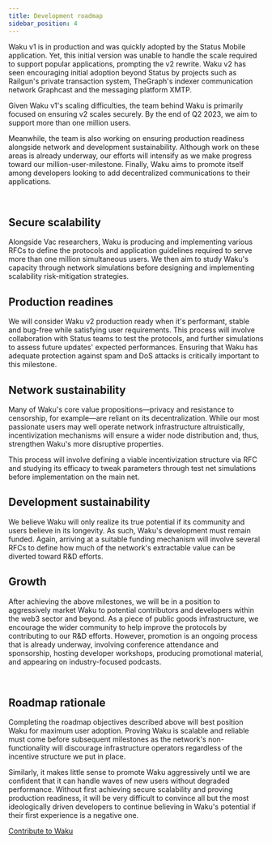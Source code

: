 ```yaml
---
title: Development roadmap
sidebar_position: 4
---
```


Waku v1 is in production and was quickly adopted by the Status Mobile application. Yet, this initial version was unable to handle the scale required to support popular applications, prompting the v2 rewrite. Waku v2 has seen encouraging initial adoption beyond Status by projects such as Railgun's private transaction system, TheGraph's indexer communication network Graphcast and the messaging platform XMTP.

Given Waku v1's scaling difficulties, the team behind Waku is primarily focused on ensuring v2 scales securely. By the end of Q2 2023, we aim to support more than one million users.

Meanwhile, the team is also working on ensuring production readiness alongside network and development sustainability. Although work on these areas is already underway, our efforts will intensify as we make progress toward our million-user-milestone. Finally, Waku aims to promote itself among developers looking to add decentralized communications to their applications.

<br/>

## Secure scalability

Alongside Vac researchers, Waku is producing and implementing various RFCs to define the protocols and application guidelines required to serve more than one million simultaneous users. We then aim to study Waku's capacity through network simulations before designing and implementing scalability risk-mitigation strategies.

## Production readines

We will consider Waku v2 production ready when it's performant, stable and bug-free while satisfying user requirements. This process will involve collaboration with Status teams to test the protocols, and further simulations to assess future updates' expected performances. Ensuring that Waku has adequate protection against spam and DoS attacks is critically important to this milestone.

## Network sustainability

Many of Waku's core value propositions—privacy and resistance to censorship, for example—are reliant on its decentralization. While our most passionate users may well operate network infrastructure altruistically, incentivization mechanisms will ensure a wider node distribution and, thus, strengthen Waku's more disruptive properties.

This process will involve defining a viable incentivization structure via RFC and studying its efficacy to tweak parameters through test net simulations before implementation on the main net.

## Development sustainability

We believe Waku will only realize its true potential if its community and users believe in its longevity. As such, Waku's development must remain funded. Again, arriving at a suitable funding mechanism will involve several RFCs to define how much of the network's extractable value can be diverted toward R&D efforts.

## Growth

After achieving the above milestones, we will be in a position to aggressively market Waku to potential contributors and developers within the web3 sector and beyond. As a piece of public goods infrastructure, we encourage the wider community to help improve the protocols by contributing to our R&D efforts. However, promotion is an ongoing process that is already underway, involving conference attendance and sponsorship, hosting developer workshops, producing promotional material, and appearing on industry-focused podcasts.

<br/>

## Roadmap rationale

Completing the roadmap objectives described above will best position Waku for maximum user adoption. Proving Waku is scalable and reliable must come before subsequent milestones as the network's non-functionality will discourage infrastructure operators regardless of the incentive structure we put in place.

Similarly, it makes little sense to promote Waku aggressively until we are confident that it can handle waves of new users without degraded performance. Without first achieving secure scalability and proving production readiness, it will be very difficult to convince all but the most ideologically driven developers to continue believing in Waku's potential if their first experience is a negative one.

[Contribute to Waku](https://github.com/waku-org)
